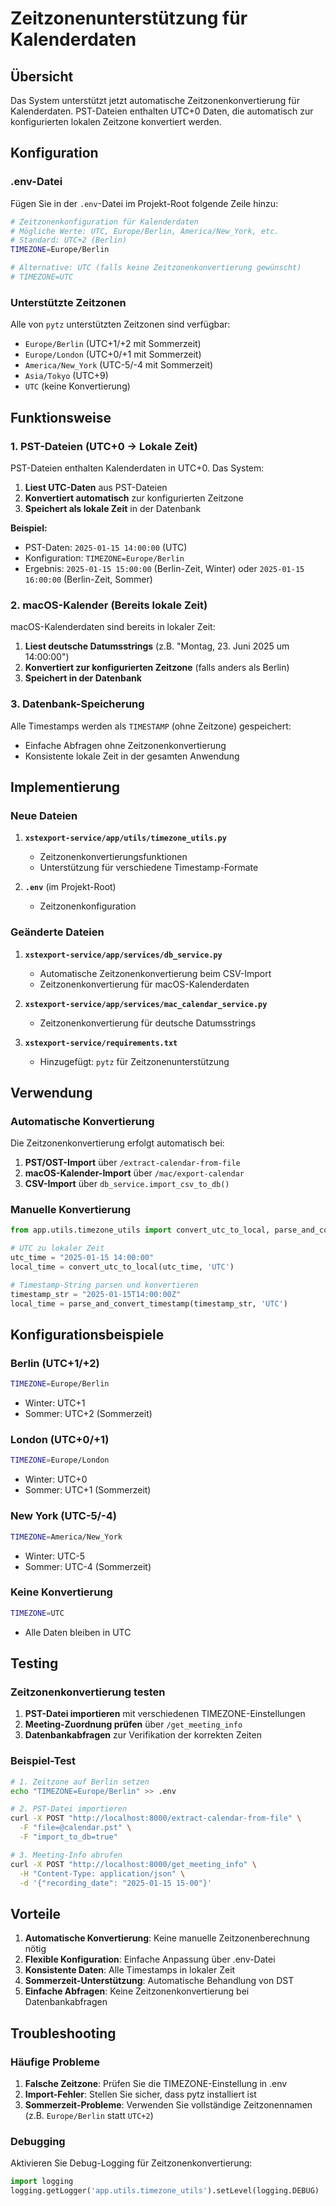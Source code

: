 # Zeitzonenunterstützung für Kalenderdaten

## Übersicht

Das System unterstützt jetzt automatische Zeitzonenkonvertierung für Kalenderdaten. PST-Dateien enthalten UTC+0 Daten, die automatisch zur konfigurierten lokalen Zeitzone konvertiert werden.

## Konfiguration

### .env-Datei

Fügen Sie in der `.env`-Datei im Projekt-Root folgende Zeile hinzu:

```bash
# Zeitzonenkonfiguration für Kalenderdaten
# Mögliche Werte: UTC, Europe/Berlin, America/New_York, etc.
# Standard: UTC+2 (Berlin)
TIMEZONE=Europe/Berlin

# Alternative: UTC (falls keine Zeitzonenkonvertierung gewünscht)
# TIMEZONE=UTC
```

### Unterstützte Zeitzonen

Alle von `pytz` unterstützten Zeitzonen sind verfügbar:

- `Europe/Berlin` (UTC+1/+2 mit Sommerzeit)
- `Europe/London` (UTC+0/+1 mit Sommerzeit)
- `America/New_York` (UTC-5/-4 mit Sommerzeit)
- `Asia/Tokyo` (UTC+9)
- `UTC` (keine Konvertierung)

## Funktionsweise

### 1. PST-Dateien (UTC+0 → Lokale Zeit)

PST-Dateien enthalten Kalenderdaten in UTC+0. Das System:

1. **Liest UTC-Daten** aus PST-Dateien
2. **Konvertiert automatisch** zur konfigurierten Zeitzone
3. **Speichert als lokale Zeit** in der Datenbank

**Beispiel:**
- PST-Daten: `2025-01-15 14:00:00` (UTC)
- Konfiguration: `TIMEZONE=Europe/Berlin`
- Ergebnis: `2025-01-15 15:00:00` (Berlin-Zeit, Winter) oder `2025-01-15 16:00:00` (Berlin-Zeit, Sommer)

### 2. macOS-Kalender (Bereits lokale Zeit)

macOS-Kalenderdaten sind bereits in lokaler Zeit:

1. **Liest deutsche Datumsstrings** (z.B. "Montag, 23. Juni 2025 um 14:00:00")
2. **Konvertiert zur konfigurierten Zeitzone** (falls anders als Berlin)
3. **Speichert in der Datenbank**

### 3. Datenbank-Speicherung

Alle Timestamps werden als `TIMESTAMP` (ohne Zeitzone) gespeichert:
- Einfache Abfragen ohne Zeitzonenkonvertierung
- Konsistente lokale Zeit in der gesamten Anwendung

## Implementierung

### Neue Dateien

1. **`xstexport-service/app/utils/timezone_utils.py`**
   - Zeitzonenkonvertierungsfunktionen
   - Unterstützung für verschiedene Timestamp-Formate

2. **`.env`** (im Projekt-Root)
   - Zeitzonenkonfiguration

### Geänderte Dateien

1. **`xstexport-service/app/services/db_service.py`**
   - Automatische Zeitzonenkonvertierung beim CSV-Import
   - Zeitzonenkonvertierung für macOS-Kalenderdaten

2. **`xstexport-service/app/services/mac_calendar_service.py`**
   - Zeitzonenkonvertierung für deutsche Datumsstrings

3. **`xstexport-service/requirements.txt`**
   - Hinzugefügt: `pytz` für Zeitzonenunterstützung

## Verwendung

### Automatische Konvertierung

Die Zeitzonenkonvertierung erfolgt automatisch bei:

1. **PST/OST-Import** über `/extract-calendar-from-file`
2. **macOS-Kalender-Import** über `/mac/export-calendar`
3. **CSV-Import** über `db_service.import_csv_to_db()`

### Manuelle Konvertierung

```python
from app.utils.timezone_utils import convert_utc_to_local, parse_and_convert_timestamp

# UTC zu lokaler Zeit
utc_time = "2025-01-15 14:00:00"
local_time = convert_utc_to_local(utc_time, 'UTC')

# Timestamp-String parsen und konvertieren
timestamp_str = "2025-01-15T14:00:00Z"
local_time = parse_and_convert_timestamp(timestamp_str, 'UTC')
```

## Konfigurationsbeispiele

### Berlin (UTC+1/+2)
```bash
TIMEZONE=Europe/Berlin
```
- Winter: UTC+1
- Sommer: UTC+2 (Sommerzeit)

### London (UTC+0/+1)
```bash
TIMEZONE=Europe/London
```
- Winter: UTC+0
- Sommer: UTC+1 (Sommerzeit)

### New York (UTC-5/-4)
```bash
TIMEZONE=America/New_York
```
- Winter: UTC-5
- Sommer: UTC-4 (Sommerzeit)

### Keine Konvertierung
```bash
TIMEZONE=UTC
```
- Alle Daten bleiben in UTC

## Testing

### Zeitzonenkonvertierung testen

1. **PST-Datei importieren** mit verschiedenen TIMEZONE-Einstellungen
2. **Meeting-Zuordnung prüfen** über `/get_meeting_info`
3. **Datenbankabfragen** zur Verifikation der korrekten Zeiten

### Beispiel-Test

```bash
# 1. Zeitzone auf Berlin setzen
echo "TIMEZONE=Europe/Berlin" >> .env

# 2. PST-Datei importieren
curl -X POST "http://localhost:8000/extract-calendar-from-file" \
  -F "file=@calendar.pst" \
  -F "import_to_db=true"

# 3. Meeting-Info abrufen
curl -X POST "http://localhost:8000/get_meeting_info" \
  -H "Content-Type: application/json" \
  -d '{"recording_date": "2025-01-15 15-00"}'
```

## Vorteile

1. **Automatische Konvertierung**: Keine manuelle Zeitzonenberechnung nötig
2. **Flexible Konfiguration**: Einfache Anpassung über .env-Datei
3. **Konsistente Daten**: Alle Timestamps in lokaler Zeit
4. **Sommerzeit-Unterstützung**: Automatische Behandlung von DST
5. **Einfache Abfragen**: Keine Zeitzonenkonvertierung bei Datenbankabfragen

## Troubleshooting

### Häufige Probleme

1. **Falsche Zeitzone**: Prüfen Sie die TIMEZONE-Einstellung in .env
2. **Import-Fehler**: Stellen Sie sicher, dass pytz installiert ist
3. **Sommerzeit-Probleme**: Verwenden Sie vollständige Zeitzonennamen (z.B. `Europe/Berlin` statt `UTC+2`)

### Debugging

Aktivieren Sie Debug-Logging für Zeitzonenkonvertierung:

```python
import logging
logging.getLogger('app.utils.timezone_utils').setLevel(logging.DEBUG)
``` 